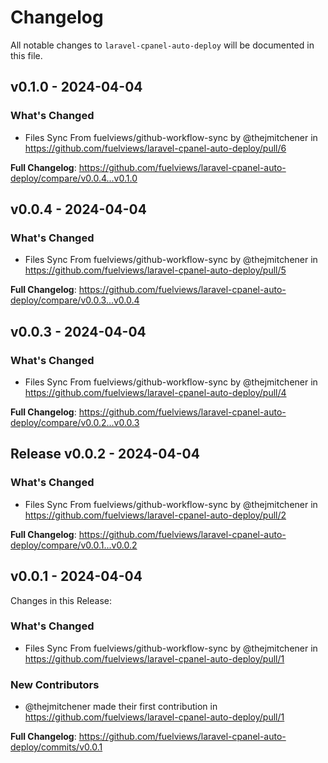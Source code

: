# Changelog

All notable changes to `laravel-cpanel-auto-deploy` will be documented in this file.

## v0.1.0 - 2024-04-04

### What's Changed

* Files Sync From fuelviews/github-workflow-sync by @thejmitchener in https://github.com/fuelviews/laravel-cpanel-auto-deploy/pull/6

**Full Changelog**: https://github.com/fuelviews/laravel-cpanel-auto-deploy/compare/v0.0.4...v0.1.0

## v0.0.4 - 2024-04-04

### What's Changed

* Files Sync From fuelviews/github-workflow-sync by @thejmitchener in https://github.com/fuelviews/laravel-cpanel-auto-deploy/pull/5

**Full Changelog**: https://github.com/fuelviews/laravel-cpanel-auto-deploy/compare/v0.0.3...v0.0.4

## v0.0.3 - 2024-04-04

### What's Changed

* Files Sync From fuelviews/github-workflow-sync by @thejmitchener in https://github.com/fuelviews/laravel-cpanel-auto-deploy/pull/4

**Full Changelog**: https://github.com/fuelviews/laravel-cpanel-auto-deploy/compare/v0.0.2...v0.0.3

## Release v0.0.2 - 2024-04-04

### What's Changed

* Files Sync From fuelviews/github-workflow-sync by @thejmitchener in https://github.com/fuelviews/laravel-cpanel-auto-deploy/pull/2

**Full Changelog**: https://github.com/fuelviews/laravel-cpanel-auto-deploy/compare/v0.0.1...v0.0.2

## v0.0.1 - 2024-04-04

Changes in this Release:

### What's Changed

* Files Sync From fuelviews/github-workflow-sync by @thejmitchener in https://github.com/fuelviews/laravel-cpanel-auto-deploy/pull/1

### New Contributors

* @thejmitchener made their first contribution in https://github.com/fuelviews/laravel-cpanel-auto-deploy/pull/1

**Full Changelog**: https://github.com/fuelviews/laravel-cpanel-auto-deploy/commits/v0.0.1
